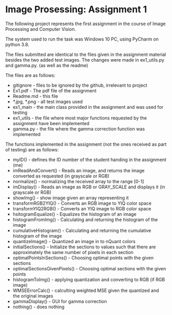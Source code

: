 # Image Prosessing: Assignment 1

The following project represents the first assignment in the course of Image Processing and Computer Vision.

The system used to run the task was Windows 10 PC, using PyCharm on python 3.8.

The files submitted are identical to the files given in the assignment material besides the two added test images. The changes were made in ex1_utils.py and gamma.py. (as well as the readme)

The files are as follows:
- gitignore - files to be ignored by the github, irrelevant to project
- Ex1.pdf - The pdf file of the assignment
- Readme.md - this file
- *.jpg, *.png - all test images used
- ex1_main - the main class provided in the assignment and was used for testing
- ex1_utils - the file where most major functions requested by the assignment have been implemented
- gamma.py - the file where the gamma correction function was implemented

The functions implemented in the assignment (not the ones received as part of testing) are as follows:
- myID() - defines the ID number of the student handing in the assignment (me)
- imReadAndConvert() - Reads an image, and returns the image converted as requested (in grayscale or RGB)
- normalize() - normalizing the received array to the range [0-1]
- imDisplay() - Reads an image as RGB or GRAY_SCALE and displays it (in grayscale or RGB)
- showImg() - show image given an array representing it
- transformRGB2YIQ() - Converts an RGB image to YIQ color space
- transformYIQ2RGB() - Converts an YIQ image to RGB color space
- hsitogramEqualize() - Equalizes the histogram of an image
- histogramFromImg() - Calculating and returning the histogram of the image
- cumulativeHistogram() - Calculating and returning the cumulative histogram of the image
- quantizeImage() - Quantized an image in to nQuant colors
- initialSections() - Initialize the sections to values such that there are approximately the same number of pixels in each section
- optimalPointsInSections() - Choosing optimal points with the given sections
- optimalSectionsGivenPixels() - Choosing optimal sections with the given points
- histogramToImg() - applying quantization and converting to RGB (if RGB image)
- WMSEErrorCalc() - calculting weighted MSE given the quantized and the original images
- gammaDisplay() - GUI for gamma correction
- nothing() - does nothing
